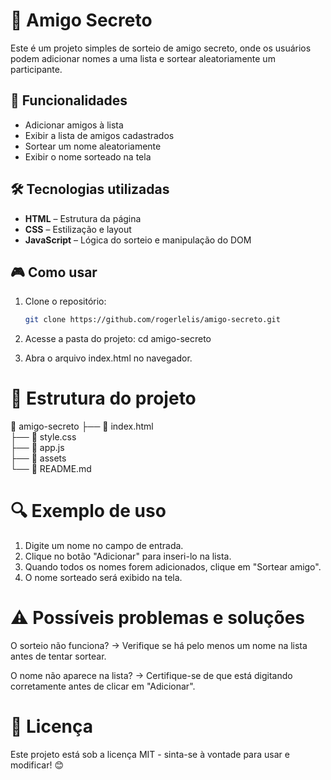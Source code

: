 # 🎁 Amigo Secreto

Este é um projeto simples de sorteio de amigo secreto, onde os usuários podem adicionar nomes a uma lista e sortear aleatoriamente um participante.  

## 🚀 Funcionalidades

- Adicionar amigos à lista
- Exibir a lista de amigos cadastrados
- Sortear um nome aleatoriamente
- Exibir o nome sorteado na tela

## 🛠️ Tecnologias utilizadas

- **HTML** – Estrutura da página
- **CSS** – Estilização e layout
- **JavaScript** – Lógica do sorteio e manipulação do DOM

## 🎮 Como usar

1. Clone o repositório:
   ```bash
   git clone https://github.com/rogerlelis/amigo-secreto.git

2. Acesse a pasta do projeto:
  cd amigo-secreto

3. Abra o arquivo index.html no navegador.

# 📌 Estrutura do projeto

📁 amigo-secreto
├── 📄 index.html   
├── 📄 style.css   
├── 📄 app.js       
├── 📁 assets       
└── 📄 README.md   

# 🔍 Exemplo de uso

1. Digite um nome no campo de entrada.
2. Clique no botão "Adicionar" para inseri-lo na lista.
3. Quando todos os nomes forem adicionados, clique em "Sortear amigo".
4. O nome sorteado será exibido na tela.

# ⚠️ Possíveis problemas e soluções
O sorteio não funciona?
→ Verifique se há pelo menos um nome na lista antes de tentar sortear.

O nome não aparece na lista?
→ Certifique-se de que está digitando corretamente antes de clicar em "Adicionar".

# 📜 Licença

Este projeto está sob a licença MIT - sinta-se à vontade para usar e modificar! 😊
